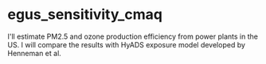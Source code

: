 # egus_sensitivity_cmaq
I'll estimate PM2.5 and ozone production efficiency from power plants in the US. I will compare the results with HyADS exposure model developed by Henneman et al.
